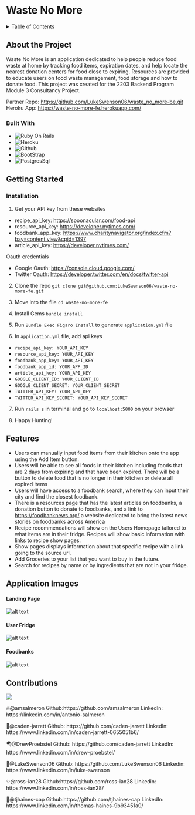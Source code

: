 # Waste No More
<details>
<summary> Table of Contents</summary>
<ol>
<li>About the Project</li>
<ul>
<li> Built With </li>
</ul>
<li> Getting Started </li>
<ul>
<li> Prerequisites </li>
<li> Installation </li>
</ul>
<li> Usage </li>
<li> Features </li>
<li> Application Images </li>
<li> Contributions </li>
</ol>
</details>

## About the Project
 Waste No More is an application dedicated to help people reduce food waste at home by tracking food items, expiration dates, and help locate the nearest donation centers for food close to expiring. Resources are provided to educate users on food waste management, food storage and how to donate food. This project was created for the 2203 Backend Program Module 3 Consultancy Project.  

 Partner Repo: https://github.com/LukeSwenson06/waste_no_more-be.git
 Heroku App: https://waste-no-more-fe.herokuapp.com/

### Built With
- ![Ruby On Rails](https://img.shields.io/badge/Ruby_on_Rails-CC0000?style=for-the-badge&logo=ruby-on-rails&logoColor=white)
- ![Heroku](https://img.shields.io/badge/Heroku-430098?style=for-the-badge&logo=heroku&logoColor=white)
- ![Github](https://img.shields.io/badge/GitHub-100000?style=for-the-badge&logo=github&logoColor=white)
- ![BootStrap](	https://img.shields.io/badge/Bootstrap-563D7C?style=for-the-badge&logo=bootstrap&logoColor=white)
- ![PostgresSql](https://img.shields.io/badge/PostgreSQL-316192?style=for-the-badge&logo=postgresql&logoColor=white)

## Getting Started

### Installation
1. Get your API key from these websites
- recipe_api_key: https://spoonacular.com/food-api
- resource_api_key: https://developer.nytimes.com/
- foodbank_app_key: https://www.charitynavigator.org/index.cfm?bay=content.view&cpid=1397
- article_api_key: https://developer.nytimes.com/

Oauth credentials
- Google Oauth: https://console.cloud.google.com/
- Twitter Oauth: https://developer.twitter.com/en/docs/twitter-api

2. Clone the repo
`git clone git@github.com:LukeSwenson06/waste-no-more-fe.git`

3. Move into the file
`cd waste-no-more-fe`

4. Install Gems
`bundle install`

5. Run `Bundle Exec Figaro Install` to generate `application.yml` file

6. In `application.yml` file, add api keys
- `recipe_api_key: YOUR_API_KEY`
- `resource_api_key: YOUR_API_KEY`
- `foodbank_app_key: YOUR_API_KEY`
- `foodbank_app_id: YOUR_APP_ID`
- `article_api_key: YOUR_API_KEY`
- `GOOGLE_CLIENT_ID: YOUR_CLIENT_ID`
- `GOOGLE_CLIENT_SECRET: YOUR_CLIENT_SECRET`
- `TWITTER_API_KEY: YOUR_API_KEY`
- `TWITTER_API_KEY_SECRET: YOUR_API_KEY_SECRET`

7. Run `rails s` in terminal and go to `localhost:5000` on your browser

8. Happy Hunting!

## Features
- Users can manually input food items from their kitchen onto the app using the Add Item button.
- Users will be able to see all foods in their kitchen including foods that are 2 days from expiring and that have been expired. There will be a button to delete food that is no longer in their kitchen or delete all expired items
- Users will have access to a foodbank search, where they can input their city and find the closest foodbank.
- There is a resources page that has the latest articles on foodbanks, a donation button to donate to foodbanks, and a link to https://foodbanknews.org/ a website dedicated to bring the latest news stories on foodbanks across America
- Recipe recommendations will show on the Users Homepage tailored to what items are in their fridge. Recipes will show basic information with links to recipe show pages.
- Show pages displays information about that specific recipe with a link going to the source url.
- Add Groceries to your list that you want to buy in the future.
- Search for recipes by name or by ingredients that are not in your fridge.

## Application Images
#### Landing Page
![alt text](https://i.ibb.co/2n87F6x/Screen-Shot-2022-08-04-at-6-11-48-PM.png)

#### User Fridge
![alt text](https://i.ibb.co/ZV1wmY0/Screen-Shot-2022-08-04-at-6-12-16-PM.png)

#### Foodbanks
![alt text](https://i.ibb.co/H7kFhS0/Screen-Shot-2022-08-04-at-6-13-02-PM.png)

## Contributions
<a href="https://github.com/LukeSwenson06/waste-no-more-fe/graphs/contributors">
  <img src="https://contrib.rocks/image?repo=LukeSwenson06/waste-no-more-fe" />
</a>
<p>🔥@amsalmeron Github:https://github.com/amsalmeron LinkedIn: https://linkedin.com/in/antonio-salmeron  </p>
<p>🚀@caden-jarrett Github: https://github.com/caden-jarrett LinkedIn: https://www.linkedin.com/in/caden-jarrett-0655051b6/</p>
<p>🪂@DrewProebstel Github: https://github.com/caden-jarrett LinkedIn: https://www.linkedin.com/in/drew-proebstel/ </p>
<p>🎊@LukeSwenson06 Github: https://github.com/LukeSwenson06 Linkedin: https://www.linkedin.com/in/luke-swenson </p>
<p>✨@ross-ian28 Github:https://github.com/ross-ian28 Linkedin: https://www.linkedin.com/in/ross-ian28/ </p>
<p>🎉@tjhaines-cap Github:https://github.com/tjhaines-cap LinkedIn: https://www.linkedin.com/in/thomas-haines-9b93451a0/ </p>
